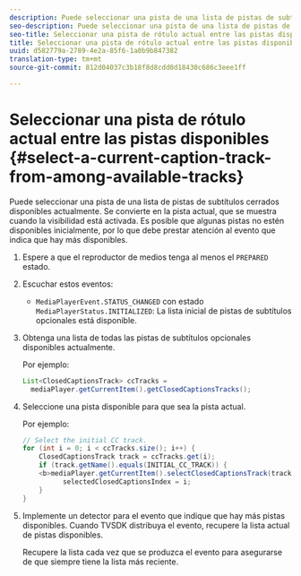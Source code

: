 ```yaml
---
description: Puede seleccionar una pista de una lista de pistas de subtítulos cerrados disponibles actualmente. Se convierte en la pista actual, que se muestra cuando la visibilidad está activada. Es posible que algunas pistas no estén disponibles inicialmente, por lo que debe prestar atención al evento que indica que hay más disponibles.
seo-description: Puede seleccionar una pista de una lista de pistas de subtítulos cerrados disponibles actualmente. Se convierte en la pista actual, que se muestra cuando la visibilidad está activada. Es posible que algunas pistas no estén disponibles inicialmente, por lo que debe prestar atención al evento que indica que hay más disponibles.
seo-title: Seleccionar una pista de rótulo actual entre las pistas disponibles
title: Seleccionar una pista de rótulo actual entre las pistas disponibles
uuid: d582779a-2789-4e2a-85f6-1a0b9b847382
translation-type: tm+mt
source-git-commit: 812d04037c3b18f8d8cdd0d18430c686c3eee1ff

---
```



# Seleccionar una pista de rótulo actual entre las pistas disponibles {#select-a-current-caption-track-from-among-available-tracks}

Puede seleccionar una pista de una lista de pistas de subtítulos cerrados disponibles actualmente. Se convierte en la pista actual, que se muestra cuando la visibilidad está activada. Es posible que algunas pistas no estén disponibles inicialmente, por lo que debe prestar atención al evento que indica que hay más disponibles.

1. Espere a que el reproductor de medios tenga al menos el `PREPARED` estado.
1. Escuchar estos eventos:

   * `MediaPlayerEvent.STATUS_CHANGED` con estado `MediaPlayerStatus.INITIALIZED`: La lista inicial de pistas de subtítulos opcionales está disponible.

1. Obtenga una lista de todas las pistas de subtítulos opcionales disponibles actualmente.

   Por ejemplo:

   ```java
   List<ClosedCaptionsTrack> ccTracks = 
     mediaPlayer.getCurrentItem().getClosedCaptionsTracks();
   ```

1. Seleccione una pista disponible para que sea la pista actual.

   Por ejemplo:

   ```java
   // Select the initial CC track. 
   for (int i = 0; i < ccTracks.size(); i++) { 
       ClosedCaptionsTrack track = ccTracks.get(i); 
       if (track.getName().equals(INITIAL_CC_TRACK)) { 
       <b>mediaPlayer.getCurrentItem().selectClosedCaptionsTrack(track);</b> 
             selectedClosedCaptionsIndex = i; 
       } 
   }
   ```

1. Implemente un detector para el evento que indique que hay más pistas disponibles. Cuando TVSDK distribuya el evento, recupere la lista actual de pistas disponibles.

   Recupere la lista cada vez que se produzca el evento para asegurarse de que siempre tiene la lista más reciente.